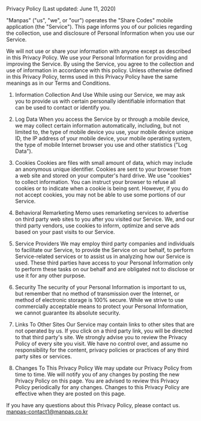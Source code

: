 Privacy Policy (Last updated: June 11, 2020)

"Manpas" ("us", "we", or "our") operates the "Share Codes" mobile application (the "Service"). This page informs you of
our policies regarding the collection, use and disclosure of Personal Information when you use our Service.

We will not use or share your information with anyone except as described in this Privacy Policy. We use your Personal
Information for providing and improving the Service. By using the Service, you agree to the collection and use of
information in accordance with this policy. Unless otherwise defined in this Privacy Policy, terms used in this Privacy
Policy have the same meanings as in our Terms and Conditions.

1. Information Collection And Use
While using our Service, we may ask you to provide us with certain personally identifiable information that can be used
to contact or identify you.

2. Log Data
When you access the Service by or through a mobile device, we may collect certain information automatically, including,
but not limited to, the type of mobile device you use, your mobile device unique ID, the IP address of your mobile
device, your mobile operating system, the type of mobile Internet browser you use and other statistics ("Log Data").

3. Cookies
Cookies are files with small amount of data, which may include an anonymous unique identifier. Cookies are sent to your
browser from a web site and stored on your computer's hard drive. We use "cookies" to collect information. You can
instruct your browser to refuse all cookies or to indicate when a cookie is being sent. However, if you do not accept
cookies, you may not be able to use some portions of our Service.

4. Behavioral Remarketing
Memo uses remarketing services to advertise on third party web sites to you after you visited our Service. We, and our
third party vendors, use cookies to inform, optimize and serve ads based on your past visits to our Service.

5. Service Providers
We may employ third party companies and individuals to facilitate our Service, to provide the Service on our behalf, to
perform Service-related services or to assist us in analyzing how our Service is used. These third parties have access
to your Personal Information only to perform these tasks on our behalf and are obligated not to disclose or use it for
any other purpose.

6. Security
The security of your Personal Information is important to us, but remember that no method of transmission over the
Internet, or method of electronic storage is 100% secure. While we strive to use commercially acceptable means to
protect your Personal Information, we cannot guarantee its absolute security.

7. Links To Other Sites
Our Service may contain links to other sites that are not operated by us. If you click on a third party link, you will
be directed to that third party's site. We strongly advise you to review the Privacy Policy of every site you visit. We
have no control over, and assume no responsibility for the content, privacy policies or practices of any third party
sites or services.

8. Changes To This Privacy Policy
We may update our Privacy Policy from time to time. We will notify you of any changes by posting the new Privacy Policy
on this page. You are advised to review this Privacy Policy periodically for any changes. Changes to this Privacy Policy
are effective when they are posted on this page.

If you have any questions about this Privacy Policy, please contact us.
manpas-contact1@manpas.co.kr